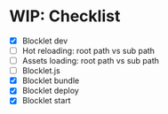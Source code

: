 # WIP: Checklist

- [x] Blocklet dev
- [ ] Hot reloading: root path vs sub path
- [ ] Assets loading: root path vs sub path
- [ ] Blocklet.js
- [x] Blocklet bundle
- [x] Blocklet deploy
- [x] Blocklet start
